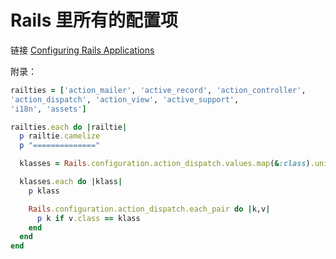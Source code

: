 # Rails 里所有的配置项

链接 [Configuring Rails Applications](http://edgeguides.rubyonrails.org/configuring.html)

附录：

```ruby
railties = ['action_mailer', 'active_record', 'action_controller',
'action_dispatch', 'action_view', 'active_support',
'i18n', 'assets']

railties.each do |railtie|
  p railtie.camelize
  p "=============="

  klasses = Rails.configuration.action_dispatch.values.map(&:class).uniq

  klasses.each do |klass|
    p klass

    Rails.configuration.action_dispatch.each_pair do |k,v|
      p k if v.class == klass
    end
  end
end
```
